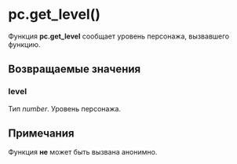 # pc.get_level()
Функция **pc.get_level** сообщает уровень персонажа, вызвавшего функцию.

## Возвращаемые значения
### level
Тип *number*. Уровень персонажа.

## Примечания
Функция **не** может быть вызвана анонимно.